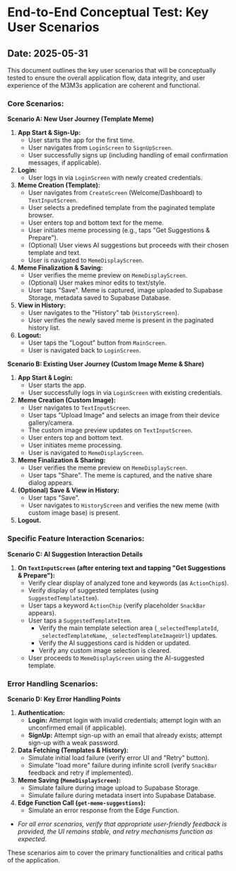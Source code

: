# End-to-End Conceptual Test: Key User Scenarios

## Date: 2025-05-31

This document outlines the key user scenarios that will be conceptually tested to ensure the overall application flow, data integrity, and user experience of the M3M3s application are coherent and functional.

### Core Scenarios:

**Scenario A: New User Journey (Template Meme)**
1.  **App Start & Sign-Up:**
    *   User starts the app for the first time.
    *   User navigates from `LoginScreen` to `SignUpScreen`.
    *   User successfully signs up (including handling of email confirmation messages, if applicable).
2.  **Login:**
    *   User logs in via `LoginScreen` with newly created credentials.
3.  **Meme Creation (Template):**
    *   User navigates from `CreateScreen` (Welcome/Dashboard) to `TextInputScreen`.
    *   User selects a predefined template from the paginated template browser.
    *   User enters top and bottom text for the meme.
    *   User initiates meme processing (e.g., taps "Get Suggestions & Prepare").
    *   (Optional) User views AI suggestions but proceeds with their chosen template and text.
    *   User is navigated to `MemeDisplayScreen`.
4.  **Meme Finalization & Saving:**
    *   User verifies the meme preview on `MemeDisplayScreen`.
    *   (Optional) User makes minor edits to text/style.
    *   User taps "Save". Meme is captured, image uploaded to Supabase Storage, metadata saved to Supabase Database.
5.  **View in History:**
    *   User navigates to the "History" tab (`HistoryScreen`).
    *   User verifies the newly saved meme is present in the paginated history list.
6.  **Logout:**
    *   User taps the "Logout" button from `MainScreen`.
    *   User is navigated back to `LoginScreen`.

**Scenario B: Existing User Journey (Custom Image Meme & Share)**
1.  **App Start & Login:**
    *   User starts the app.
    *   User successfully logs in via `LoginScreen` with existing credentials.
2.  **Meme Creation (Custom Image):**
    *   User navigates to `TextInputScreen`.
    *   User taps "Upload Image" and selects an image from their device gallery/camera.
    *   The custom image preview updates on `TextInputScreen`.
    *   User enters top and bottom text.
    *   User initiates meme processing.
    *   User is navigated to `MemeDisplayScreen`.
3.  **Meme Finalization & Sharing:**
    *   User verifies the meme preview on `MemeDisplayScreen`.
    *   User taps "Share". The meme is captured, and the native share dialog appears.
4.  **(Optional) Save & View in History:**
    *   User taps "Save".
    *   User navigates to `HistoryScreen` and verifies the new meme (with custom image base) is present.
5.  **Logout.**

### Specific Feature Interaction Scenarios:

**Scenario C: AI Suggestion Interaction Details**
1.  **On `TextInputScreen` (after entering text and tapping "Get Suggestions & Prepare"):**
    *   Verify clear display of analyzed tone and keywords (as `ActionChip`s).
    *   Verify display of suggested templates (using `SuggestedTemplateItem`).
    *   User taps a keyword `ActionChip` (verify placeholder `SnackBar` appears).
    *   User taps a `SuggestedTemplateItem`.
        *   Verify the main template selection area (`_selectedTemplateId`, `_selectedTemplateName`, `_selectedTemplateImageUrl`) updates.
        *   Verify the AI suggestions card is hidden or updated.
        *   Verify any custom image selection is cleared.
    *   User proceeds to `MemeDisplayScreen` using the AI-suggested template.

### Error Handling Scenarios:

**Scenario D: Key Error Handling Points**
1.  **Authentication:**
    *   **Login:** Attempt login with invalid credentials; attempt login with an unconfirmed email (if applicable).
    *   **SignUp:** Attempt sign-up with an email that already exists; attempt sign-up with a weak password.
2.  **Data Fetching (Templates & History):**
    *   Simulate initial load failure (verify error UI and "Retry" button).
    *   Simulate "load more" failure during infinite scroll (verify `SnackBar` feedback and retry if implemented).
3.  **Meme Saving (`MemeDisplayScreen`):**
    *   Simulate failure during image upload to Supabase Storage.
    *   Simulate failure during metadata insert into Supabase Database.
4.  **Edge Function Call (`get-meme-suggestions`):**
    *   Simulate an error response from the Edge Function.
*   *For all error scenarios, verify that appropriate user-friendly feedback is provided, the UI remains stable, and retry mechanisms function as expected.*

These scenarios aim to cover the primary functionalities and critical paths of the application.

